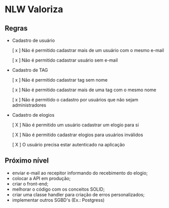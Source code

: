 # NLW Valoriza

## Regras

- Cadastro de usuário

  [ x ] Não é permitido cadastrar mais de um usuário com o mesmo e-mail

  [ x ] Não é permitido cadastrar usuário sem e-mail

- Cadastro de TAG

  [ x ] Não é permitido cadastrar tag sem nome

  [ x ] Não é permitido cadastrar mais de uma tag com o mesmo nome

  [ x ] Não é permitido o cadastro por usuários que não sejam administradores

- Cadastro de elogios

  [ X ] Não é permitido um usuário cadastrar um elogio para si

  [ X ] Não é permitido cadastrar elogios para usuários inválidos

  [ X ] O usuário precisa estar autenticado na aplicação


## Próximo nível

- enviar e-mail ao recepitor informando do recebimento do elogio;
- colocar a API em produção;
- criar o front-end;
- melhorar o código com os conceitos SOLID;
- criar uma classe handler para criação de erros personalizados;
- implementar outros SGBD's (Ex.: Postgress)
